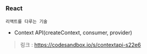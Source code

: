 ### React
`리액트를 다루는 기술`
- Context API(createContext, consumer, provider)

> 링크 : https://codesandbox.io/s/contextapi-s22e6
